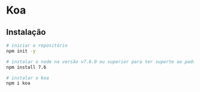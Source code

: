 # Koa

## Instalação

```bash
# iniciar o repositório
npm init -y

# instalar o node na versão v7.6.0 ou superior para ter suporte ao padrão ES2015 e ao uso de funções assíncronas
npm install 7.6

# instalar o koa
npm i koa
```

